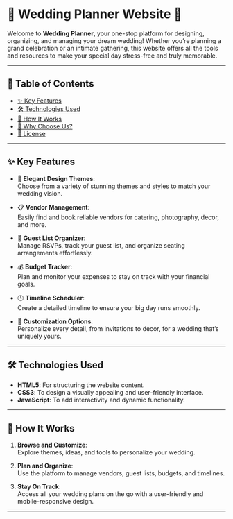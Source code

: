# 💍 **Wedding Planner Website** 💐  

Welcome to **Wedding Planner**, your one-stop platform for designing, organizing, and managing your dream wedding! Whether you’re planning a grand celebration or an intimate gathering, this website offers all the tools and resources to make your special day stress-free and truly memorable.

---

## 📖 **Table of Contents**  

- [✨ Key Features](#-key-features)  
- [🛠️ Technologies Used](#️-technologies-used)  
- [🚀 How It Works](#-how-it-works)  
- [🎯 Why Choose Us?](#-why-choose-us)  
- [📄 License](#-license)  

---

## ✨ **Key Features**  

- 🌸 **Elegant Design Themes**:  
  Choose from a variety of stunning themes and styles to match your wedding vision.  

- 📋 **Vendor Management**:  
  Easily find and book reliable vendors for catering, photography, decor, and more.  

- 📝 **Guest List Organizer**:  
  Manage RSVPs, track your guest list, and organize seating arrangements effortlessly.  

- 💰 **Budget Tracker**:  
  Plan and monitor your expenses to stay on track with your financial goals.  

- 🕒 **Timeline Scheduler**:  
  Create a detailed timeline to ensure your big day runs smoothly.  

- 🎀 **Customization Options**:  
  Personalize every detail, from invitations to decor, for a wedding that’s uniquely yours.  

---

## 🛠️ **Technologies Used**  

- **HTML5**: For structuring the website content.  
- **CSS3**: To design a visually appealing and user-friendly interface.  
- **JavaScript**: To add interactivity and dynamic functionality.  

---

## 🚀 **How It Works**  

1. **Browse and Customize**:  
   Explore themes, ideas, and tools to personalize your wedding.  

2. **Plan and Organize**:  
   Use the platform to manage vendors, guest lists, budgets, and timelines.  

3. **Stay On Track**:  
   Access all your wedding plans on the go with a user-friendly and mobile-responsive design.  

---

